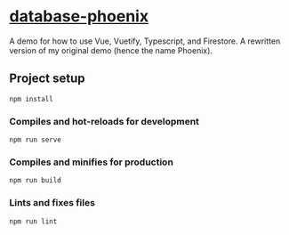 # [database-phoenix](https://database-server-firebase.firebaseapp.com/)

A demo for how to use Vue, Vuetify, Typescript, and Firestore.
A rewritten version of my original demo (hence the name Phoenix).

## Project setup

```
npm install
```

### Compiles and hot-reloads for development

```
npm run serve
```

### Compiles and minifies for production

```
npm run build
```

### Lints and fixes files

```
npm run lint
```
